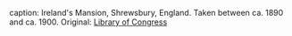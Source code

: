 caption: Ireland's Mansion, Shrewsbury, England. Taken between ca. 1890 and ca. 1900. Original: [Library of Congress](http://www.loc.gov/pictures/item/2002708097/)
